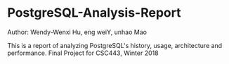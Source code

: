 # PostgreSQL-Analysis-Report

Author: Wendy-Wenxi Hu, eng weiY, unhao Mao

This is a report of analyzing PostgreSQL's history, usage, architecture and performance.
Final Project for CSC443, Winter 2018
